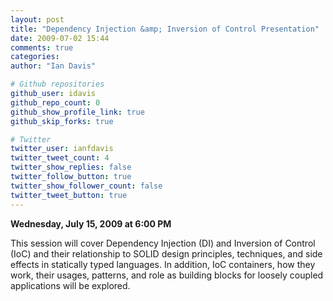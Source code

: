 ```yaml
---
layout: post
title: "Dependency Injection &amp; Inversion of Control Presentation"
date: 2009-07-02 15:44
comments: true
categories: 
author: "Ian Davis"

# Github repositories
github_user: idavis
github_repo_count: 0
github_show_profile_link: true
github_skip_forks: true

# Twitter
twitter_user: ianfdavis
twitter_tweet_count: 4
twitter_show_replies: false
twitter_follow_button: true
twitter_show_follower_count: false
twitter_tweet_button: true
---
```

**Wednesday, July 15, 2009 at 6:00 PM**

This session will cover Dependency Injection (DI) and Inversion of Control (IoC) and their relationship to SOLID design principles, techniques, and side effects in statically typed languages. In addition, IoC containers, how they work, their usages, patterns, and role as building blocks for loosely coupled applications will be explored.